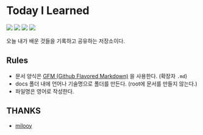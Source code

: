 # Today I Learned

![](https://img.shields.io/github/commit-activity/y/Hyun996/TIL)
![](https://img.shields.io/github/commit-activity/m/Hyun996/TIL)
![](https://img.shields.io/github/commit-activity/w/Hyun996/TIL)
![](https://img.shields.io/github/last-commit/Hyun996/TIL)

오늘 내가 배운 것들을 기록하고 공유하는 저장소이다.

## Rules

- 문서 양식은 [GFM (Github Flavored Markdown)](https://help.github.com/en/github/writing-on-github) 을 사용한다. (확장자 `.md`)
- docs 폴더 내에 언어나 기술명으로 폴더를 만든다. (root에 문서를 만들지 않는다.)
- 파일명은 영어로 작성한다.

## THANKS

- [milooy](https://github.com/milooy/TIL)